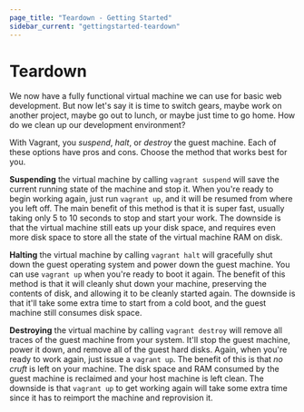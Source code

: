 ```yaml
---
page_title: "Teardown - Getting Started"
sidebar_current: "gettingstarted-teardown"
---
```


# Teardown

We now have a fully functional virtual machine we can use for basic
web development. But now let's say it is time to switch gears, maybe work
on another project, maybe go out to lunch, or maybe just time to go home.
How do we clean up our development environment?

With Vagrant, you _suspend_, _halt_, or _destroy_ the guest machine.
Each of these options have pros and cons. Choose the method that works
best for you.

**Suspending** the virtual machine by calling `vagrant suspend` will
save the current running state of the machine and stop it. When you're
ready to begin working again, just run `vagrant up`, and it will be
resumed from where you left off. The main benefit of this method is that it
is super fast, usually taking only 5 to 10 seconds to stop and start your
work. The downside is that the virtual machine still eats up your disk space,
and requires even more disk space to store all the state of the virtual
machine RAM on disk.

**Halting** the virtual machine by calling `vagrant halt` will gracefully 
shut down the guest operating system and power down the guest machine. 
You can use `vagrant up` when you're ready to boot it again. The benefit of 
this method is that it will cleanly shut down your machine, preserving the 
contents of disk, and allowing it to be cleanly started again. The downside is
that it'll take some extra time to start from a cold boot, and the guest machine
still consumes disk space.

**Destroying** the virtual machine by calling `vagrant destroy` will remove 
all traces of the guest machine from your system. It'll stop the guest machine, 
power it down, and remove all of the guest hard disks. Again, when you're ready to 
work again, just issue a `vagrant up`. The benefit of this is that _no cruft_
is left on your machine. The disk space and RAM consumed by the guest machine
is reclaimed and your host machine is left clean. The downside is that
`vagrant up` to get working again will take some extra time since it
has to reimport the machine and reprovision it.

